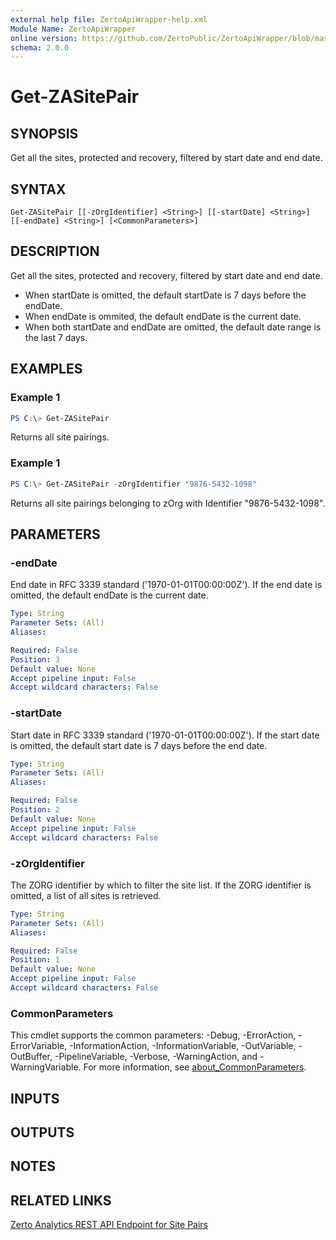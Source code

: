 ```yaml
---
external help file: ZertoApiWrapper-help.xml
Module Name: ZertoApiWrapper
online version: https://github.com/ZertoPublic/ZertoApiWrapper/blob/master/docs/Get-ZASitePair.md
schema: 2.0.0
---
```


# Get-ZASitePair

## SYNOPSIS

Get all the sites, protected and recovery, filtered by start date and end date.

## SYNTAX

```
Get-ZASitePair [[-zOrgIdentifier] <String>] [[-startDate] <String>] [[-endDate] <String>] [<CommonParameters>]
```

## DESCRIPTION

Get all the sites, protected and recovery, filtered by start date and end date.
* When startDate is omitted, the default startDate is 7 days before the endDate.
* When endDate is ommited, the default endDate is the current date.
* When both startDate and endDate are omitted, the default date range is the last 7 days.

## EXAMPLES

### Example 1
```powershell
PS C:\> Get-ZASitePair
```

Returns all site pairings.

### Example 1
```powershell
PS C:\> Get-ZASitePair -zOrgIdentifier "9876-5432-1098"
```

Returns all site pairings belonging to zOrg with Identifier "9876-5432-1098".

## PARAMETERS

### -endDate
End date in RFC 3339 standard ('1970-01-01T00:00:00Z').
If the end date is omitted, the default endDate is the current date.

```yaml
Type: String
Parameter Sets: (All)
Aliases:

Required: False
Position: 3
Default value: None
Accept pipeline input: False
Accept wildcard characters: False
```

### -startDate
Start date in RFC 3339 standard ('1970-01-01T00:00:00Z').
If the start date is omitted, the default start date is 7 days before the end date.

```yaml
Type: String
Parameter Sets: (All)
Aliases:

Required: False
Position: 2
Default value: None
Accept pipeline input: False
Accept wildcard characters: False
```

### -zOrgIdentifier
The ZORG identifier by which to filter the site list.
If the ZORG identifier is omitted, a list of all sites is retrieved.

```yaml
Type: String
Parameter Sets: (All)
Aliases:

Required: False
Position: 1
Default value: None
Accept pipeline input: False
Accept wildcard characters: False
```

### CommonParameters
This cmdlet supports the common parameters: -Debug, -ErrorAction, -ErrorVariable, -InformationAction, -InformationVariable, -OutVariable, -OutBuffer, -PipelineVariable, -Verbose, -WarningAction, and -WarningVariable. For more information, see [about_CommonParameters](http://go.microsoft.com/fwlink/?LinkID=113216).

## INPUTS

## OUTPUTS

## NOTES

## RELATED LINKS

[Zerto Analytics REST API Endpoint for Site Pairs](https://docs.api.zerto.com/#/Network_Reports/get_v2_reports_sites_list)
